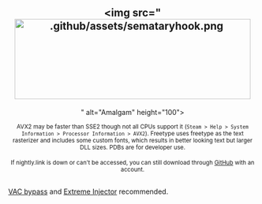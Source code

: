 <div align="center">

  ## <img src="<img width="478" height="163" alt=".github/assets/semataryhook.png" />
" alt="Amalgam" height="100">


  
  <sub>AVX2 may be faster than SSE2 though not all CPUs support it (`Steam > Help > System Information > Processor Information > AVX2`). Freetype uses freetype as the text rasterizer and includes some custom fonts, which results in better looking text but larger DLL sizes. PDBs are for developer use. </sub>
  <br><br>
  <sub>If nightly.link is down or can't be accessed, you can still download through [GitHub](https://github.com/rei-2/Amalgam/actions) with an account. </sub>

</div>

##

[VAC bypass](https://github.com/danielkrupinski/VAC-Bypass-Loader) and [Extreme Injector](https://github.com/master131/ExtremeInjector/releases/tag/v3.7.3) recommended. 



